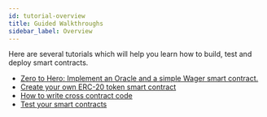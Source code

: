 ```yaml
---
id: tutorial-overview
title: Guided Walkthroughs
sidebar_label: Overview
---
```


Here are several tutorials which will help you learn how to build, test and deploy smart contracts.

* [Zero to Hero: Implement an Oracle and a simple Wager smart contract.](/docs/tutorials/zero-to-hero)
* [Create your own ERC-20 token smart contract](/docs/tutorials/near-studio/token)
* [How to write cross contract code](/docs/tutorials/how-to-write-contracts-that-talk-to-each-other)
* [Test your smart contracts](/docs/tutorials/test-your-smart-contracts)
